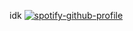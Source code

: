idk
[![spotify-github-profile](https://spotify-github-profile.kittinanx.com/api/view?uid=31acuuii2r4dizigzquh5qd3adbu&cover_image=true&theme=default&show_offline=false&background_color=121212&interchange=false)](https://github.com/kittinan/spotify-github-profile)
